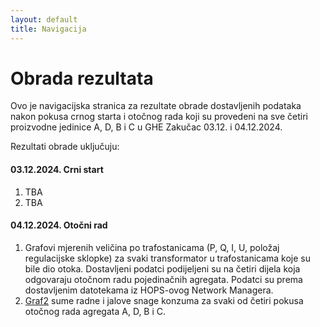 ```yaml
---
layout: default
title: Navigacija
---
```


# Obrada rezultata

Ovo je navigacijska stranica za rezultate obrade dostavljenih podataka nakon pokusa
crnog starta i otočnog rada koji su provedeni na sve četiri proizvodne jedinice A, D, B i C u GHE Zakučac
03.12. i 04.12.2024.

Rezultati obrade uključuju:

#### 03.12.2024. Crni start
1. TBA
2. TBA

#### 04.12.2024. Otočni rad
1. Grafovi mjerenih veličina po trafostanicama (P, Q, I, U, položaj regulacijske sklopke) za svaki transformator u trafostanicama koje su bile dio otoka.
Dostavljeni podatci podijeljeni su na četiri dijela koja odgovaraju otočnom radu pojedinačnih agregata. Podatci su prema dostavljenim datotekama iz HOPS-ovog Network Managera.
2. [Graf2](./_pages/page1.md) sume radne i jalove snage konzuma za svaki od četiri pokusa otočnog rada agregata A, D, B i C.


